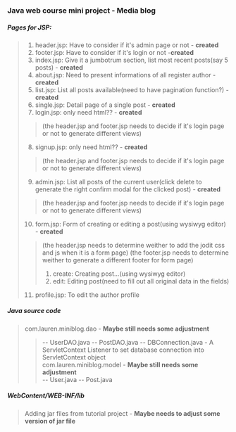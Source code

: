 ### Java web course mini project - Media blog
##### Pages for JSP:
  >1) header.jsp: Have to consider if it's admin page or not - <b>created</b>
  >2) footer.jsp: Have to consider if it's login or not -<b>created</b>
  >3) index.jsp: Give it a jumbotrum section, list most recent posts(say 5 posts) - <b>created</b>
  >4) about.jsp: Need to present informations of all register author - <b>created</b>
  >5) list.jsp: List all posts available(need to have pagination function?) - <b>created</b>
  >6) single.jsp: Detail page of a single post - <b>created</b>
  >7) login.jsp: only need html?? - <b>created</b>
  >>  (the header.jsp and footer.jsp needs to decide if it's login page or not to generate different views)
  >8) signup.jsp: only need html?? - <b>created</b>
  >>  (the header.jsp and footer.jsp needs to decide if it's login page or not to generate different views)
  >9) admin.jsp: List all posts of the current user(click delete to generate the right confirm modal for the clicked post) - <b>created</b>
  >>  (the header.jsp and footer.jsp needs to decide if it's login page or not to generate different views)
  >10) form.jsp: Form of creating or editing a post(using wysiwyg editor) - <b>created</b>
  >>  (the header.jsp needs to determine weither to add the jodit css and js when it is a form page)
  >>  (the footer.jsp needs to determine weither to generate a different footer for form page)
  >>1) create: Creating post...(using wysiwyg editor)
  >>2) edit: Editing post(need to fill out all original data in the fields)
  >11) profile.jsp: To edit the author profile

##### Java source code 
  > com.lauren.miniblog.dao - <b>Maybe still needs some adjustment</b>
  >> -- UserDAO.java
  >> -- PostDAO.java
  >> -- DBConnection.java - A ServletContext Listener to set database connection into ServletContext object<br>
  > com.lauren.miniblog.model - <b>Maybe still needs some adjustment</b><br>
  >> -- User.java
  >> -- Post.java


##### WebContent/WEB-INF/lib
  > Adding jar files from tutorial project - <b>Maybe needs to adjust some version of jar file</b>
